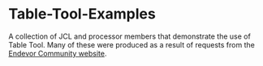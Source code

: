 # Table-Tool-Examples

A collection of JCL and processor members that demonstrate the use of Table Tool. Many of these were produced as a result of requests from the [Endevor Community website](https://community.broadcom.com/mainframesoftware/communities/communityhomeblogs?CommunityKey=592eb6c9-73f7-460f-9aa9-e5194cdafcd2).

